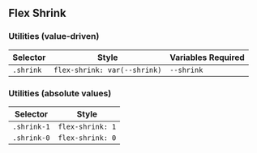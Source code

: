 ## Flex Shrink

### Utilities (value-driven)

| Selector  | Style                        | Variables Required |
| --------- | ---------------------------- | ------------------ |
| `.shrink` | `flex-shrink: var(--shrink)` | `--shrink`         |

### Utilities (absolute values)

| Selector    | Style            |
| ----------- | ---------------- |
| `.shrink-1` | `flex-shrink: 1` |
| `.shrink-0` | `flex-shrink: 0` |
